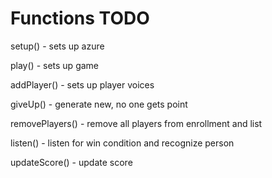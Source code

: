 # Functions TODO

setup() - sets up azure

play() - sets up game

addPlayer() - sets up player voices

giveUp() - generate new, no one gets point

removePlayers() - remove all players from enrollment and list

listen() - listen for win condition and recognize person

updateScore() - update score
